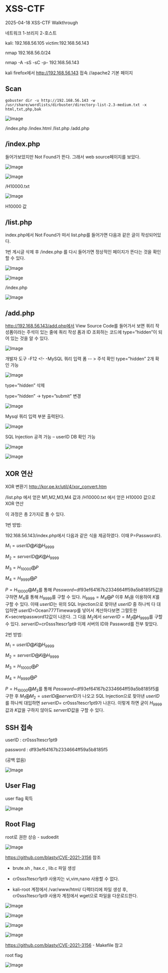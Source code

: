 # XSS-CTF
2025-04-18 XSS-CTF  Walkthrough

네트워크 1-브리지 2-호스트

kali: 192.168.56.105
victim:192.168.56.143

nmap 192.168.56.0/24

nmap -A -sS -sC -p- 192.168.56.143


kali firefox에서 http://192.168.56.143 접속	//apache2 기본 페이지


## Scan

```
gobuster dir -u http://192.168.56.143 -w /usr/share/wordlists/dirbuster/directory-list-2.3-medium.txt -x html,txt,php,bak
```
![Image](https://github.com/user-attachments/assets/bd1a298b-82bf-4f81-88a9-02edc6157fcf)

/index.php  /index.html  /list.php  /add.php


## /index.php

들어가보았지만 Not Found가 뜬다. 그래서 web source페이지를 보았다.

![Image](https://github.com/user-attachments/assets/aa4d56d4-28ef-4e82-9b66-baba5fad9edc)

![Image](https://github.com/user-attachments/assets/520576de-79c4-4553-8a39-dfd7805ed9fb)

/H10000.txt

![Image](https://github.com/user-attachments/assets/432de6fe-9e2c-43fd-85b5-cea0166608b3)

H10000 값


## /list.php

index.php에서 Not Found가 떠서 list.php를 들어가면 다음과 같은 글이 작성되어있다.

1번 게시글 삭제 후 /index.php 를 다시 들어가면 정상적인 페이지가 뜬다는 것을 확인할 수 있다.

![Image](https://github.com/user-attachments/assets/3662b62c-6cd9-4126-a512-355c599517ab)

![Image](https://github.com/user-attachments/assets/e761c310-7b48-4307-bef6-122f69671eff)

/index.php

![Image](https://github.com/user-attachments/assets/47239fa6-b91f-4f44-a8a0-5117113147f2)


## /add.php

http://192.168.56.143/add.php에서 View Source Code를 들어가서 보면 쿼리 작성폼이라는 주석이 있는 줄에 쿼리 작성 폼과 ID 조회하는 코드에 type=”hidden”이 되어 있는 것을 알 수 있다.

![Image](https://github.com/user-attachments/assets/0a49c75c-76f1-428e-806e-f37223e4c611)

개발자 도구 -F12
<!- -MySQL 쿼리 입력 폼 -- > 주석 확인
type=”hidden” 2개 확인 가능

![Image](https://github.com/user-attachments/assets/e5ea83a6-c3fd-469f-bcb7-70803c2e2c4a)

type=”hidden” 삭제

type=”hidden” -> type=”submit” 변경

![Image](https://github.com/user-attachments/assets/5ef4b06f-da65-4cf9-b137-ae34d2fe3ee5)

Mysql 쿼리 입력 부분 출력된다.

![Image](https://github.com/user-attachments/assets/892fc8e3-3334-4420-b366-18da9c542498)

SQL Injection 공격 가능 – userID DB 확인 가능

![Image](https://github.com/user-attachments/assets/d5de20bf-3eb1-43bb-9e74-860b97a817c5)

![Image](https://github.com/user-attachments/assets/b771484d-4fb4-4428-99e6-3ff44d8853ad)


## XOR 연산

XOR 변환기 http://kor.pe.kr/util/4/xor_convert.htm

/list.php 에서 얻은 M1,M2,M3,M4 값과 /H10000.txt 에서 얻은 H10000 값으로 XOR 연산

이 과정은 총 2가지로 풀 수 있다.

1번 방법: 

192.168.56.143/index.php에서 다음과 같은 식을 제공하였다. 이때 P=Password다. 

$M_{1}=userID ⨁ K ⨁ H_{9999}$

$M_{2}=serverID ⨁ K ⨁ H_{9999}$

$M_{3}=H_{10000} ⨁ P$

$M_{4}=H_{9999} ⨁ P$

$P=H_{10000}⨁M_{3}$를 통해 $Password$=df93ef64167b2334664ff59a5b8185f5값을 구하면 $M_{4}$를 통해 $H_{9999}$를 구할 수 있다. $H_{9999}=M_{4}⨁P$ 이후 $M_{1}$을 이용하여 $K$를 구할 수 있다. 이때 $userID$는 위의 SQL Injection으로 찾아낸 $userID$ 중 하나씩 다 대입하면 $userID$=Ocean777Timewarp를 넣어서 계산하다보면 그럴듯한 $K$=secretpassword12값이 나온다. 그 다음 $M_{2}$에서 $serverID=M_{2}⨁H_{9999}$를 구할 수 있다. $serverID$=cr0sss1tescr1pt9 이제 서버의 ID와 Password를 전부 찾았다.

2번 방법: 

$M_{1}=userID ⨁ K ⨁ H_{9999}$

$M_{2}=serverID ⨁ K ⨁ H_{9999}$

$M_{3}=H_{10000} ⨁ P$

$M_{4}=H_{9999} ⨁ P$

$P=H_{10000}⨁M_{3}$를 통해 $Password$=df93ef64167b2334664ff59a5b8185f5를 구한 후 $M_{1}⨁M_{2}=userID⨁serverID$가 나오고 SQL Injection으로 찾아낸 $userID$를 하나씩 대입하면 $serverID$= cr0sss1tescr1pt9가 나온다. 이렇게 하면 굳이 $H_{9999}$값과 $K$값을 구하지 않아도 $serverID$값을 구할 수 있다.


## SSH 접속

userID :
cr0sss1tescr1pt9

password :
df93ef64167b2334664ff59a5b8185f5

(공백 없음)

![Image](https://github.com/user-attachments/assets/93817ac5-e880-4dd2-bf48-1dcaf8cbc4ac)


## User Flag
user flag 획득

![Image](https://github.com/user-attachments/assets/67b27143-5b03-4bef-ae07-28b84f7f9b08)


## Root Flag

root로 권한 상승 - sudoedit

![Image](https://github.com/user-attachments/assets/860113b8-fe28-4892-b37d-67c51934209d)

https://github.com/blasty/CVE-2021-3156  참조

- brute.sh , hax.c , lib.c 파일 생성

- cr0sss1tescr1pt9 사용자는 vi,vim,nano 사용할 수 없다.

- kali-root 계정에서 /var/www/html/ 디렉터리에 파일 생성 후, cr0sss1tescr1pt9 사용자 계정에서 wget으로 파일을 다운로드한다.

![Image](https://github.com/user-attachments/assets/55b9071e-acd5-4125-a93a-0b9bf4691f41)

![Image](https://github.com/user-attachments/assets/efbcb372-cd7d-44e4-a68f-a7b37b068949)

![Image](https://github.com/user-attachments/assets/a66c7d11-fd0d-44d6-928b-d18b5c20d8f6)

![Image](https://github.com/user-attachments/assets/1e57f253-9b9a-4791-a059-c80f5fb96e8a)


https://github.com/blasty/CVE-2021-3156 - Makefile 참고

root flag

![Image](https://github.com/user-attachments/assets/10a28bff-12d4-4aed-808a-d153e2604233)







